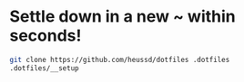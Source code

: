 Settle down in a new ~ within seconds!
===================================

```bash
git clone https://github.com/heussd/dotfiles .dotfiles
.dotfiles/__setup
```